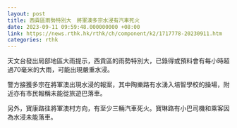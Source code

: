 ```yaml
---
layout: post
title: 西貢區雨勢特別大　將軍澳多宗水浸有汽車死火
date: 2023-09-11 09:59:48.000000000 +08:00
link: https://news.rthk.hk/rthk/ch/component/k2/1717778-20230911.htm
categories: rthk
---
```


天文台發出局部地區大雨提示，西貢區的雨勢特別大，已錄得或預料會有每小時超過70毫米的大雨，可能出現嚴重水浸。

警方接獲多宗在將軍澳出現水浸的報案，其中陶樂路有水湧入培智學校的操場，附近亦有市民報稱未能從旅遊巴落車。

另外，寶康路往將軍澳村方向，有至少三輛汽車死火。寶琳路有小巴司機和乘客因為水浸未能落車。
